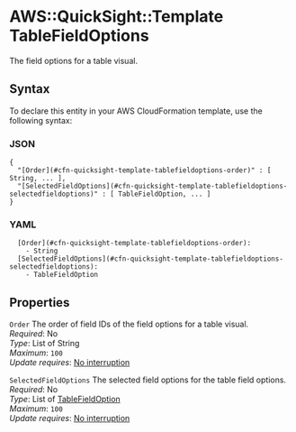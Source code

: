 # AWS::QuickSight::Template TableFieldOptions<a name="aws-properties-quicksight-template-tablefieldoptions"></a>

The field options for a table visual\.

## Syntax<a name="aws-properties-quicksight-template-tablefieldoptions-syntax"></a>

To declare this entity in your AWS CloudFormation template, use the following syntax:

### JSON<a name="aws-properties-quicksight-template-tablefieldoptions-syntax.json"></a>

```
{
  "[Order](#cfn-quicksight-template-tablefieldoptions-order)" : [ String, ... ],
  "[SelectedFieldOptions](#cfn-quicksight-template-tablefieldoptions-selectedfieldoptions)" : [ TableFieldOption, ... ]
}
```

### YAML<a name="aws-properties-quicksight-template-tablefieldoptions-syntax.yaml"></a>

```
  [Order](#cfn-quicksight-template-tablefieldoptions-order): 
    - String
  [SelectedFieldOptions](#cfn-quicksight-template-tablefieldoptions-selectedfieldoptions): 
    - TableFieldOption
```

## Properties<a name="aws-properties-quicksight-template-tablefieldoptions-properties"></a>

`Order`  <a name="cfn-quicksight-template-tablefieldoptions-order"></a>
The order of field IDs of the field options for a table visual\.  
*Required*: No  
*Type*: List of String  
*Maximum*: `100`  
*Update requires*: [No interruption](https://docs.aws.amazon.com/AWSCloudFormation/latest/UserGuide/using-cfn-updating-stacks-update-behaviors.html#update-no-interrupt)

`SelectedFieldOptions`  <a name="cfn-quicksight-template-tablefieldoptions-selectedfieldoptions"></a>
The selected field options for the table field options\.  
*Required*: No  
*Type*: List of [TableFieldOption](aws-properties-quicksight-template-tablefieldoption.md)  
*Maximum*: `100`  
*Update requires*: [No interruption](https://docs.aws.amazon.com/AWSCloudFormation/latest/UserGuide/using-cfn-updating-stacks-update-behaviors.html#update-no-interrupt)